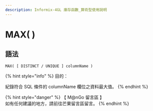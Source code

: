 ```yaml
---
description: Informix-4GL 庫存函數_算術型使用說明
---
```


# MAX( )

## 語法

```
MAX( [ DISTINCT / UNIQUE ] columnName )
```

{% hint style="info" %}
目的：

紀錄符合 SQL 條件的 columnName 欄位之資料最大值。
{% endhint %}

{% hint style="danger" %}
【 M@nGo 留言區 】\
如有任何建議的地方，請前往芒果留言區留言。
{% endhint %}

